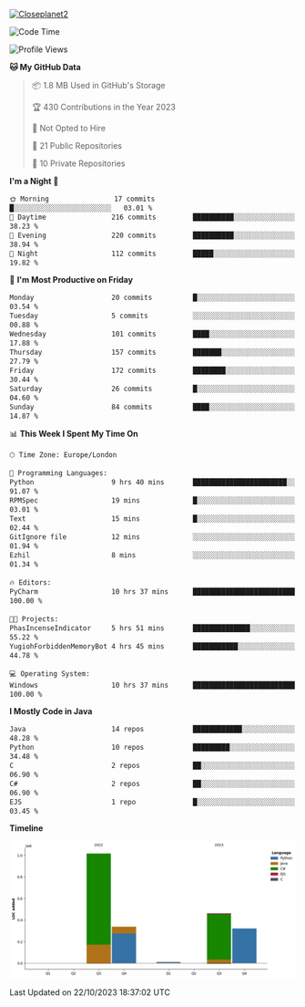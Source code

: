 [![Closeplanet2](https://github-readme-stats.vercel.app/api?username=Closeplanet2&show_icons=true&theme=tokyonight&count_private=true)]([https://github.com/Closeplanet2])

<!--START_SECTION:waka-->
![Code Time](http://img.shields.io/badge/Code%20Time-49%20hrs%2016%20mins-blue)

![Profile Views](http://img.shields.io/badge/Profile%20Views-2-blue)

**🐱 My GitHub Data** 

> 📦 1.8 MB Used in GitHub's Storage 
 > 
> 🏆 430 Contributions in the Year 2023
 > 
> 🚫 Not Opted to Hire
 > 
> 📜 21 Public Repositories 
 > 
> 🔑 10 Private Repositories 
 > 
**I'm a Night 🦉** 

```text
🌞 Morning                17 commits          █░░░░░░░░░░░░░░░░░░░░░░░░   03.01 % 
🌆 Daytime                216 commits         ██████████░░░░░░░░░░░░░░░   38.23 % 
🌃 Evening                220 commits         ██████████░░░░░░░░░░░░░░░   38.94 % 
🌙 Night                  112 commits         █████░░░░░░░░░░░░░░░░░░░░   19.82 % 
```
📅 **I'm Most Productive on Friday** 

```text
Monday                   20 commits          █░░░░░░░░░░░░░░░░░░░░░░░░   03.54 % 
Tuesday                  5 commits           ░░░░░░░░░░░░░░░░░░░░░░░░░   00.88 % 
Wednesday                101 commits         ████░░░░░░░░░░░░░░░░░░░░░   17.88 % 
Thursday                 157 commits         ███████░░░░░░░░░░░░░░░░░░   27.79 % 
Friday                   172 commits         ████████░░░░░░░░░░░░░░░░░   30.44 % 
Saturday                 26 commits          █░░░░░░░░░░░░░░░░░░░░░░░░   04.60 % 
Sunday                   84 commits          ████░░░░░░░░░░░░░░░░░░░░░   14.87 % 
```


📊 **This Week I Spent My Time On** 

```text
🕑︎ Time Zone: Europe/London

💬 Programming Languages: 
Python                   9 hrs 40 mins       ███████████████████████░░   91.07 % 
RPMSpec                  19 mins             █░░░░░░░░░░░░░░░░░░░░░░░░   03.01 % 
Text                     15 mins             █░░░░░░░░░░░░░░░░░░░░░░░░   02.44 % 
GitIgnore file           12 mins             ░░░░░░░░░░░░░░░░░░░░░░░░░   01.94 % 
Ezhil                    8 mins              ░░░░░░░░░░░░░░░░░░░░░░░░░   01.34 % 

🔥 Editors: 
PyCharm                  10 hrs 37 mins      █████████████████████████   100.00 % 

🐱‍💻 Projects: 
PhasIncenseIndicator     5 hrs 51 mins       ██████████████░░░░░░░░░░░   55.22 % 
YugiohForbiddenMemoryBot 4 hrs 45 mins       ███████████░░░░░░░░░░░░░░   44.78 % 

💻 Operating System: 
Windows                  10 hrs 37 mins      █████████████████████████   100.00 % 
```

**I Mostly Code in Java** 

```text
Java                     14 repos            ████████████░░░░░░░░░░░░░   48.28 % 
Python                   10 repos            █████████░░░░░░░░░░░░░░░░   34.48 % 
C                        2 repos             ██░░░░░░░░░░░░░░░░░░░░░░░   06.90 % 
C#                       2 repos             ██░░░░░░░░░░░░░░░░░░░░░░░   06.90 % 
EJS                      1 repo              █░░░░░░░░░░░░░░░░░░░░░░░░   03.45 % 
```



**Timeline**

![Lines of Code chart](https://raw.githubusercontent.com/Closeplanet2/Closeplanet2/main/assets/bar_graph.png)


 Last Updated on 22/10/2023 18:37:02 UTC
<!--END_SECTION:waka-->
